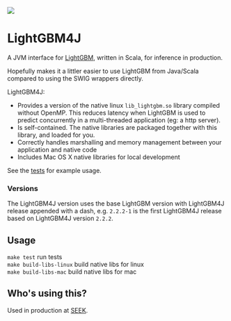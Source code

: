 ![](https://github.com/seek-oss/lightgbm4j/workflows/CI/badge.svg)

# LightGBM4J

A JVM interface for [LightGBM](https://github.com/microsoft/LightGBM), written in Scala, for inference in production.

Hopefully makes it a littler easier to use LightGBM from Java/Scala compared to using the SWIG wrappers directly.

LightGBM4J:
* Provides a version of the native linux `lib_lightgbm.so` library compiled without OpenMP. This reduces latency when 
LightGBM is used to predict concurrently in a multi-threaded application (eg: a http server).
* Is self-contained. The native libraries are packaged together with this library, and loaded for you.
* Correctly handles marshalling and memory management between your application and native code
* Includes Mac OS X native libraries for local development

See the [tests](src/test/scala/au/com/seek/lightgbm4j) for example usage.

### Versions 

The LightGBM4J version uses the base LightGBM version with LightGBM4J release appended with a dash, e.g. `2.2.2-1` is 
the first LightGBM4J release based on LightGBM4J version `2.2.2`.

## Usage

`make test` run tests  
`make build-libs-linux` build native libs for linux  
`make build-libs-mac` build native libs for mac


## Who's using this?

Used in production at [SEEK](https://www.seek.com.au).


